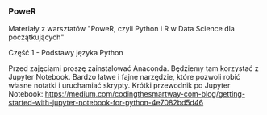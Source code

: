 ### PoweR

Materiały z warsztatów "PoweR, czyli Python i R w Data Science dla początkujących"

Część 1 - Podstawy języka Python

Przed zajęciami proszę zainstalować Anaconda. Będziemy tam korzystać z Jupyter Notebook.
Bardzo łatwe i fajne narzędzie, które pozwoli robić własne notatki i uruchamiać skrypty.
Krótki przewodnik po Jupyter Notebook:
https://medium.com/codingthesmartway-com-blog/getting-started-with-jupyter-notebook-for-python-4e7082bd5d46
